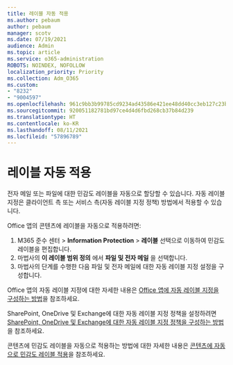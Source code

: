 ```yaml
---
title: 레이블 자동 적용
ms.author: pebaum
author: pebaum
manager: scotv
ms.date: 07/19/2021
audience: Admin
ms.topic: article
ms.service: o365-administration
ROBOTS: NOINDEX, NOFOLLOW
localization_priority: Priority
ms.collection: Adm_O365
ms.custom:
- "8232"
- "9004597"
ms.openlocfilehash: 961c9bb3b99785cd9234ad43586e421ee48dd40cc3eb127c23bb2a3f74dcd890
ms.sourcegitcommit: 920051182781bd97ce4d4d6fbd268cb37b84d239
ms.translationtype: HT
ms.contentlocale: ko-KR
ms.lasthandoff: 08/11/2021
ms.locfileid: "57896789"
---
```

# <a name="auto-apply-labeling"></a>레이블 자동 적용

전자 메일 또는 파일에 대한 민감도 레이블을 자동으로 할당할 수 있습니다. 자동 레이블 지정은 클라이언트 측 또는 서비스 측(자동 레이블 지정 정책) 방법에서 적용할 수 있습니다.

Office 앱의 콘텐츠에 레이블을 자동으로 적용하려면: 

1. M365 준수 센터 > **Information Protection** > **레이블** 선택으로 이동하여 민감도 레이블을 편집합니다. 
1. 마법사의 **이 레이블 범위 정의** 에서 **파일 및 전자 메일** 을 선택합니다. 
1. 마법사의 단계를 수행한 다음 파일 및 전자 메일에 대한 자동 레이블 지정 설정을 구성합니다. 

Office 앱의 자동 레이블 지정에 대한 자세한 내용은 [Office 앱에 자동 레이블 지정을 구성하는 방법](https://docs.microsoft.com/microsoft-365/compliance/apply-sensitivity-label-automatically#how-to-configure-auto-labeling-for-office-apps)을 참조하세요.

SharePoint, OneDrive 및 Exchange에 대한 자동 레이블 지정 정책을 설정하려면 [SharePoint, OneDrive 및 Exchange에 대한 자동 레이블 지정 정책을 구성하는 방법](https://go.microsoft.com/fwlink/?linkid=2148841)을 참조하세요.

콘텐츠에 민감도 레이블을 자동으로 적용하는 방법에 대한 자세한 내용은 [콘텐츠에 자동으로 민감도 레이블 적용](https://docs.microsoft.com/microsoft-365/compliance/apply-sensitivity-label-automatically)을 참조하세요.